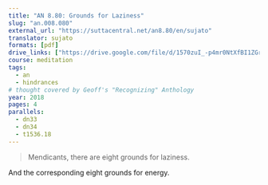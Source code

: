 ```yaml
---
title: "AN 8.80: Grounds for Laziness"
slug: "an.008.080"
external_url: "https://suttacentral.net/an8.80/en/sujato"
translator: sujato
formats: [pdf]
drive_links: ["https://drive.google.com/file/d/1570zuI_-p4mr0NtXfBI1ZGrCrC_SOxeg"]
course: meditation
tags:
  - an
  - hindrances
# thought covered by Geoff's "Recognizing" Anthology
year: 2018
pages: 4
parallels:
  - dn33
  - dn34
  - t1536.18
---
```


> Mendicants, there are eight grounds for laziness.

And the corresponding eight grounds for energy.


